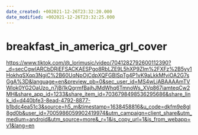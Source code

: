 ```yaml
---
date_created: +002021-12-26T23:32:20.000
date_modified: +002021-12-26T23:32:25.000
---
```


# breakfast_in_america_grl_cover

https://www.tiktok.com/@_lorimusic/video/7041282792600112390?_d=secCgwIARCbDRjEFSACKAESPgo8RbLZE9L5hXP9ZIm%2FXFz%2B5yy1HokhqSXqp3NgiC%2B60UqNpOjCdpXQFGBlSpTg4P1vK9aLkkMfviOA2G7sGgA%3D&language=en&preview_pb=0&sec_user_id=MS4wLjABAAAAmTVWlok0YG2OaUzo_n7jBi1kQgrmfBajhJMdWhq6TmnoWs_XVq867iamteqCw2MH&share_app_id=1233&share_item_id=7036798498536295686&share_link_id=d440bfe3-8ead-4792-8877-b1bdc4ea51c3&source=h5_m&timestamp=1638458816&u_code=dkfm9e8gl8gd0b&user_id=7005986059902419974&utm_campaign=client_share&utm_medium=android&utm_source=more&_r=1&is_copy_url=1&is_from_webapp=v1&lang=en
